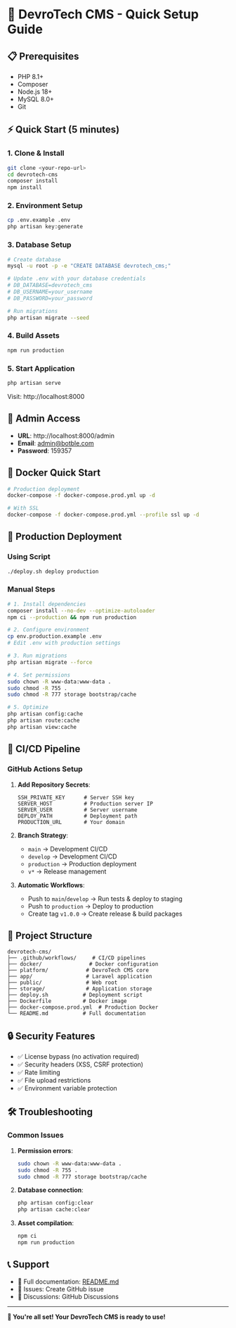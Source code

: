 # 🚀 DevroTech CMS - Quick Setup Guide

## 📋 Prerequisites

- PHP 8.1+
- Composer
- Node.js 18+
- MySQL 8.0+
- Git

## ⚡ Quick Start (5 minutes)

### 1. Clone & Install
```bash
git clone <your-repo-url>
cd devrotech-cms
composer install
npm install
```

### 2. Environment Setup
```bash
cp .env.example .env
php artisan key:generate
```

### 3. Database Setup
```bash
# Create database
mysql -u root -p -e "CREATE DATABASE devrotech_cms;"

# Update .env with your database credentials
# DB_DATABASE=devrotech_cms
# DB_USERNAME=your_username
# DB_PASSWORD=your_password

# Run migrations
php artisan migrate --seed
```

### 4. Build Assets
```bash
npm run production
```

### 5. Start Application
```bash
php artisan serve
```

Visit: http://localhost:8000

## 🔧 Admin Access

- **URL**: http://localhost:8000/admin
- **Email**: admin@botble.com
- **Password**: 159357

## 🐳 Docker Quick Start

```bash
# Production deployment
docker-compose -f docker-compose.prod.yml up -d

# With SSL
docker-compose -f docker-compose.prod.yml --profile ssl up -d
```

## 🚀 Production Deployment

### Using Script
```bash
./deploy.sh deploy production
```

### Manual Steps
```bash
# 1. Install dependencies
composer install --no-dev --optimize-autoloader
npm ci --production && npm run production

# 2. Configure environment
cp env.production.example .env
# Edit .env with production settings

# 3. Run migrations
php artisan migrate --force

# 4. Set permissions
sudo chown -R www-data:www-data .
sudo chmod -R 755 .
sudo chmod -R 777 storage bootstrap/cache

# 5. Optimize
php artisan config:cache
php artisan route:cache
php artisan view:cache
```

## 🔄 CI/CD Pipeline

### GitHub Actions Setup

1. **Add Repository Secrets**:
   ```
   SSH_PRIVATE_KEY      # Server SSH key
   SERVER_HOST          # Production server IP
   SERVER_USER          # Server username
   DEPLOY_PATH          # Deployment path
   PRODUCTION_URL       # Your domain
   ```

2. **Branch Strategy**:
   - `main` → Development CI/CD
   - `develop` → Development CI/CD
   - `production` → Production deployment
   - `v*` → Release management

3. **Automatic Workflows**:
   - Push to `main`/`develop` → Run tests & deploy to staging
   - Push to `production` → Deploy to production
   - Create tag `v1.0.0` → Create release & build packages

## 📁 Project Structure

```
devrotech-cms/
├── .github/workflows/     # CI/CD pipelines
├── docker/               # Docker configuration
├── platform/            # DevroTech CMS core
├── app/                 # Laravel application
├── public/              # Web root
├── storage/             # Application storage
├── deploy.sh           # Deployment script
├── Dockerfile          # Docker image
├── docker-compose.prod.yml  # Production Docker
└── README.md           # Full documentation
```

## 🔒 Security Features

- ✅ License bypass (no activation required)
- ✅ Security headers (XSS, CSRF protection)
- ✅ Rate limiting
- ✅ File upload restrictions
- ✅ Environment variable protection

## 🛠️ Troubleshooting

### Common Issues

1. **Permission errors**:
   ```bash
   sudo chown -R www-data:www-data .
   sudo chmod -R 755 .
   sudo chmod -R 777 storage bootstrap/cache
   ```

2. **Database connection**:
   ```bash
   php artisan config:clear
   php artisan cache:clear
   ```

3. **Asset compilation**:
   ```bash
   npm ci
   npm run production
   ```

## 📞 Support

- 📖 Full documentation: [README.md](README.md)
- 🐛 Issues: Create GitHub issue
- 💬 Discussions: GitHub Discussions

---

**🎉 You're all set! Your DevroTech CMS is ready to use!**
